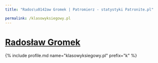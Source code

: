 ```yaml
---
title: "Rados\u0142aw Gromek | Patromierz - statystyki Patronite.pl"

permalink: /klasowyksiegowy.pl
---
```


# [Radosław Gromek](https://patronite.pl/klasowyksiegowy.pl)

{% include profile.md name="klasowyksiegowy.pl" prefix="k" %}
